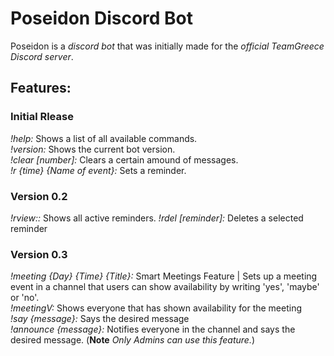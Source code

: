 # Poseidon Discord Bot
Poseidon is a _discord bot_ that was initially made for the _official TeamGreece Discord server_.

## Features:
### Initial Rlease   
_!help:_ Shows a list of all available commands.  
_!version:_ Shows the current bot version.  
_!clear [number]:_ Clears a certain amound of messages.  
_!r {time} {Name of event}:_ Sets a reminder.  
### Version 0.2   
_!rview::_ Shows all active reminders.
_!rdel [reminder]:_ Deletes a selected reminder 
### Version 0.3    
 _!meeting {Day} {Time} {Title}:_ Smart Meetings Feature | Sets up a meeting event in a channel that users can show availability by writing 'yes', 'maybe' or 'no'.  
 _!meetingV:_ Shows everyone that has shown availability for the meeting  
 _!say {message}:_ Says the desired message  
 _!announce {message}:_ Notifies everyone in the channel and says the desired message. (__Note__ _Only Admins can use this feature._)  
